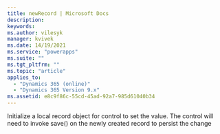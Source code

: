 ```yaml
---
title: newRecord | Microsoft Docs
description:
keywords:
ms.author: vilesyk
manager: kvivek
ms.date: 14/19/2021
ms.service: "powerapps"
ms.suite: ""
ms.tgt_pltfrm: ""
ms.topic: "article"
applies_to:
  - "Dynamics 365 (online)"
  - "Dynamics 365 Version 9.x"
ms.assetid: e8c9f86c-55cd-45ad-92a7-985d61040b34
---
```


Initialize a local record object for control to set the value. The control will need to invoke save() on the newly created record to persist the change

